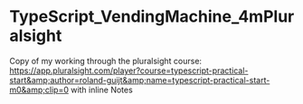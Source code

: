 # TypeScript_VendingMachine_4mPluralsight
Copy of my working through the pluralsight course: https://app.pluralsight.com/player?course=typescript-practical-start&amp;author=roland-guijt&amp;name=typescript-practical-start-m0&amp;clip=0 with inline Notes
